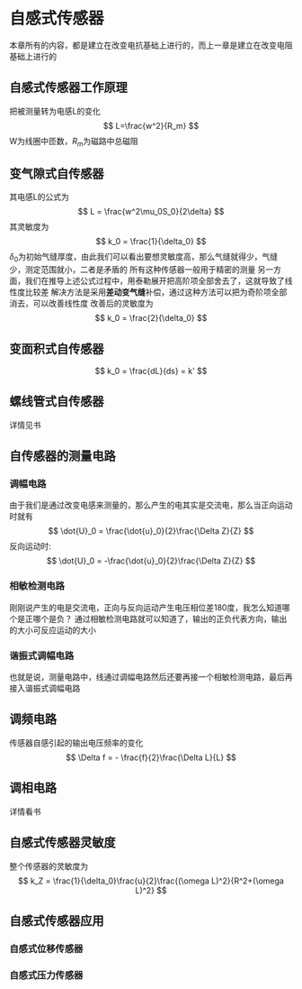# 自感式传感器
本章所有的内容，都是建立在改变电抗基础上进行的，而上一章是建立在改变电阻基础上进行的
## 自感式传感器工作原理
把被测量转为电感L的变化
$$
L=\frac{w^2}{R_m}
$$
W为线圈中匝数，$R_m$为磁路中总磁阻
## 变气隙式自传感器
其电感L的公式为
$$
L = \frac{w^2\mu_0S_0}{2\delta}
$$
其灵敏度为
$$
k_0 = \frac{1}{\delta_0}
$$
$\delta_0$为初始气缝厚度，由此我们可以看出要想灵敏度高，那么气缝就得少，气缝少，测定范围就小，二者是矛盾的
所有这种传感器一般用于精密的测量
另一方面，我们在推导上述公式过程中，用泰勒展开把高阶项全部舍去了，这就导致了线性度比较差
解决方法是采用**差动变气缝**补偿，通过这种方法可以把为奇阶项全部消去，可以改善线性度
改善后的灵敏度为
$$
k_0 = \frac{2}{\delta_0}
$$
## 变面积式自传感器
$$
k_0 = \frac{dL}{ds} = k'
$$
## 螺线管式自传感器
详情见书
## 自传感器的测量电路
### 调幅电路
由于我们是通过改变电感来测量的，那么产生的电其实是交流电，那么当正向运动时就有
$$
\dot{U}_0 = \frac{\dot{u}_0}{2}\frac{\Delta Z}{Z}
$$
反向运动时:
$$
\dot{U}_0 = -\frac{\dot{u}_0}{2}\frac{\Delta Z}{Z}
$$
### 相敏检测电路
刚刚说产生的电是交流电，正向与反向运动产生电压相位差180度，我怎么知道哪个是正哪个是负？
通过相敏检测电路就可以知道了，输出的正负代表方向，输出的大小可反应运动的大小
### 谐振式调幅电路
也就是说，测量电路中，线通过调幅电路然后还要再接一个相敏检测电路，最后再接入谐振式调幅电路
## 调频电路
传感器自感引起的输出电压频率的变化
$$
\Delta f = - \frac{f}{2}\frac{\Delta L}{L}
$$
## 调相电路
详情看书
## 自感式传感器灵敏度
整个传感器的灵敏度为
$$
k_Z = \frac{1}{\delta_0}\frac{u}{2}\frac{(\omega L)^2}{R^2+(\omega L)^2}
$$
## 自感式传感器应用
### 自感式位移传感器
### 自感式压力传感器